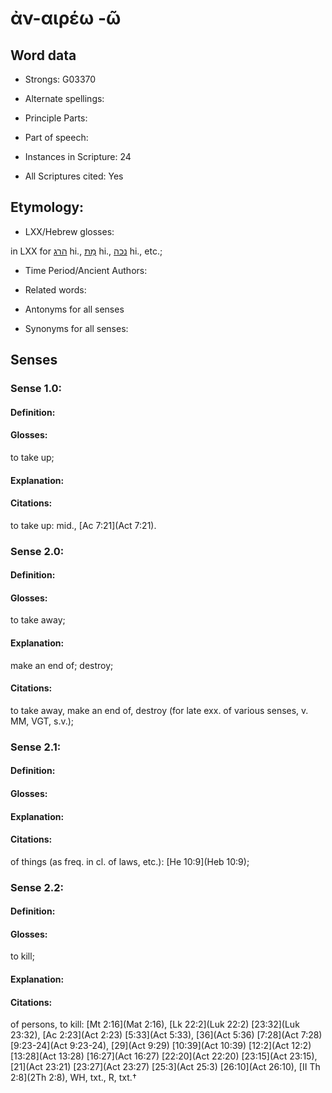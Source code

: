 # ἀν-αιρέω -ῶ 

<!-- Status: S2=NeedsEdits -->
<!-- Lexica used for edits:   -->

## Word data

* Strongs: G03370

* Alternate spellings:



* Principle Parts: 


* Part of speech: 


* Instances in Scripture: 24

* All Scriptures cited: Yes

## Etymology: 


* LXX/Hebrew glosses: 

in LXX for [הרג](//en-uhl/H2026) hi., [מֵת](//en-uhl/H4191) hi., [נכה](//en-uhl/H5221) hi., etc.;

* Time Period/Ancient Authors: 


* Related words: 

* Antonyms for all senses

* Synonyms for all senses: 


## Senses 


### Sense  1.0: 

#### Definition: 

#### Glosses: 

to take up; 

#### Explanation: 


#### Citations: 

to take up: mid., [Ac 7:21](Act 7:21). 

### Sense  2.0: 

#### Definition: 

#### Glosses: 

to take away; 

#### Explanation: 

make an end of; 
destroy; 

#### Citations: 

to take away, make an end of, destroy (for late exx. of various senses, v. MM, VGT, s.v.);

### Sense  2.1: 

#### Definition: 


#### Glosses:



#### Explanation:



#### Citations: 

of things (as freq. in cl. of laws, etc.): [He 10:9](Heb 10:9); 

### Sense  2.2: 

#### Definition: 

#### Glosses: 

to kill; 

#### Explanation: 


#### Citations: 

of persons, to kill: [Mt 2:16](Mat 2:16), [Lk 22:2](Luk 22:2) [23:32](Luk 23:32), [Ac 2:23](Act 2:23) [5:33](Act 5:33), [36](Act 5:36) [7:28](Act 7:28) [9:23-24](Act 9:23-24), [29](Act 9:29) [10:39](Act 10:39) [12:2](Act 12:2) [13:28](Act 13:28) [16:27](Act 16:27) [22:20](Act 22:20) [23:15](Act 23:15), [21](Act 23:21) [23:27](Act 23:27) [25:3](Act 25:3) [26:10](Act 26:10), [II Th 2:8](2Th 2:8), WH, txt., R, txt.†
